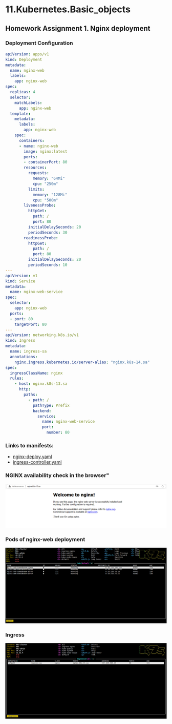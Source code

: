 # 11.Kubernetes.Basic_objects
## Homework Assignment 1. Nginx deployment

### Deployment Configuration
```yaml
apiVersion: apps/v1
kind: Deployment
metadata:
  name: nginx-web
  labels:
    app: nginx-web
spec:
  replicas: 4
  selector:
    matchLabels:
      app: nginx-web
  template:
    metadata:
      labels:
        app: nginx-web
    spec:
      containers:
      - name: nginx-web
        image: nginx:latest
        ports:
        - containerPort: 80
        resources:
          requests:
            memory: "64Mi"
            cpu: "250m"
          limits:
            memory: "128Mi"
            cpu: "500m"
        livenessProbe:
          httpGet:
            path: /
            port: 80
          initialDelaySeconds: 20
          periodSeconds: 30
        readinessProbe:
          httpGet:
            path: /
            port: 80
          initialDelaySeconds: 20
          periodSeconds: 10
---
apiVersion: v1
kind: Service
metadata:
  name: nginx-web-service
spec:
  selector:
    app: nginx-web
  ports:
  - port: 80
    targetPort: 80
---
apiVersion: networking.k8s.io/v1
kind: Ingress
metadata:
  name: ingress-sa
  annotations:
    nginx.ingress.kubernetes.io/server-alias: "nginx.k8s-14.sa"
spec:
  ingressClassName: nginx
  rules:
    - host: nginx.k8s-13.sa
      http:
        paths:
          - path: /
            pathType: Prefix
            backend:
              service:
                name: nginx-web-service
                port:
                  number: 80
```
### Links to manifests:
- [nginx-deploy.yaml](./nginx-deploy.yaml)
- [ingress-controller.yaml](./ingress-controller.yaml)

### NGINX availability check in the browser"

![Nginx default page](./images/image_1.png)

### Pods of nginx-web deployment

![Pods with Running Status](./images/image_3.png)

### Ingress

![Ingress](./images/image_2.png)
